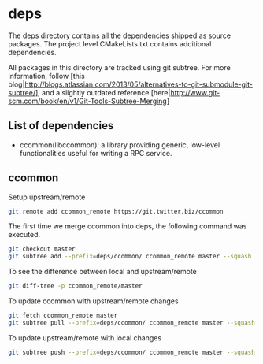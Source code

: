 # deps

The deps directory contains all the dependencies shipped as source packages. The project level CMakeLists.txt contains additional dependencies.

All packages in this directory are tracked using git subtree. For more information, follow [this blog|http://blogs.atlassian.com/2013/05/alternatives-to-git-submodule-git-subtree/], and a slightly outdated reference [here|http://www.git-scm.com/book/en/v1/Git-Tools-Subtree-Merging]

## List of dependencies
* ccommon(libccommon): a library providing generic, low-level functionalities useful for writing a RPC service.

## ccommon

Setup upstream/remote
```bash
git remote add ccommon_remote https://git.twitter.biz/ccommon
```

The first time we merge ccommon into deps, the following command was executed.
```bash
git checkout master
git subtree add --prefix=deps/ccommon/ ccommon_remote master --squash
```

To see the difference between local and upstream/remote
```bash
git diff-tree -p ccommon_remote/master
```

To update ccommon with upstream/remote changes
```bash
git fetch ccommon_remote master
git subtree pull --prefix=deps/ccommon/ ccommon_remote master --squash
```

To update upstream/remote with local changes
```bash
git subtree push --prefix=deps/ccommon/ ccommon_remote master --squash
```
